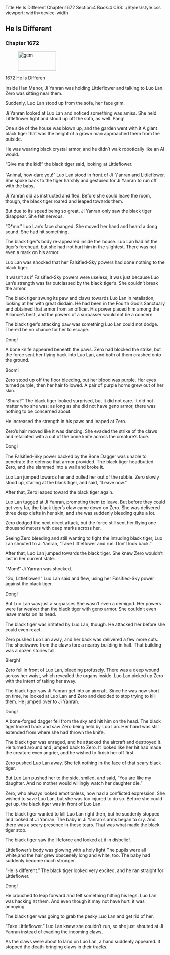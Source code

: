 Title:He Is Different 
Chapter:1672 
Section:4 
Book:4 
CSS:../Styles/style.css 
viewport: width=device-width
  
## He Is Different
### Chapter 1672
  
<figure>
	<img src="../Images/gem.gif" alt="gem" id="gem" width="120" height="60" />
</figure>
  

  
1672 He Is Differen

Inside Han Manor, Ji Yanran was holding Littleflower and talking to Luo Lan. Zero was sitting near them.

Suddenly, Luo Lan stood up from the sofa, her face grim.

Ji Yanran looked at Luo Lan and noticed something was amiss. She held Littleflower tight and stood up off the sofa, as well. Pang!

One side of the house was blown up, and the garden went with it A giant black tiger that was the height of a grown man approached them from the outside.

He was wearing black crystal armor, and he didn’t walk robotically like an Al would.

“Give me the kid!” the black tiger said, looking at Littleflower.

“Animal, how dare you!” Luo Lan stood in front of Ji 丫anran and Littleflower. She spoke back to the tiger harshly and gestured for Ji Yanran to run off with the baby.

Ji Yanran did as instructed and fled. Before she could leave the room, though, the black tiger roared and leaped towards them.

But due to its speed being so great, Ji Yanran only saw the black tiger disappear. She felt nervous.

“D*mn.” Luo Lan’s face changed. She moved her hand and heard a dong sound. She had hit something.

The black tiger’s body re-appeared inside the house. Luo Lan had hit the tiger’s forehead, but she had not hurt him in the slightest. There was not even a mark on his armor.

Luo Lan was shocked that her Falsified-Sky powers had done nothing to the black tiger.

It wasn’t as if Falsified-Sky powers were useless, it was just because Luo Lan’s strength was far outclassed by the black tiger’s. She couldn’t break the armor.

The black tiger swung its paw and claws towards Luo Lan in retaliation, looking at her with great disdain. He had been in the Fourth God’s Sanctuary and obtained that armor from an officer. His power placed him among the Alliance’s best, and the powers of a surpasser would not be a concern.

The black tiger’s attacking paw was something Luo Lan could not dodge. There’d be no chance for her to escape.

Dong!

A bone knife appeared beneath the paws. Zero had blocked the strike, but the force sent her flying back into Luo Lan, and both of them crashed onto the ground.

Boom!

Zero stood up off the floor bleeding, but her blood was purple. Her eyes turned purple, then her hair followed. A pair of purple horns grew out of her skin.

“Shura?” The black tiger looked surprised, but it did not care. It did not matter who she was; as long as she did not have geno armor, there was nothing to be concerned about.

He increased the strength in his paws and leaped at Zero.

Zero’s hair moved like it was dancing. She evaded the strike of the claws and retaliated with a cut of the bone knife across the creature’s face.

Dong!

The Falsified-Sky power backed by the Bone Dagger was unable to penetrate the defense that armor provided. The black tiger headbutted Zero, and she slammed into a wall and broke it.

Luo Lan jumped towards her and pulled her out of the rubble. Zero slowly stood up, staring at the black tiger, and said, “Leave now.”

After that, Zero leaped toward the black tiger again.

Luo Lan tugged at Ji Yanran, prompting them to leave. But before they could get very far, the black tiger’s claw came down on Zero. She was delivered three deep clefts in her skin, and she was suddenly bleeding quite a lot.

Zero dodged the next direct attack, but the force still sent her flying one thousand meters with deep marks across her.

Seeing Zero bleeding and still wanting to fight the intruding black tiger, Luo Lan shouted to Ji Yanran, “Take Littleflower and run. Don’t look back.”

After that, Luo Lan jumped towards the black tiger. She knew Zero wouldn’t last in her current state.

“Mom!” Ji Yanran was shocked.

“Go, Littleflower!” Luo Lan said and flew, using her Falsified-Sky power against the black tiger.

Dong!

But Luo Lan was just a surpasses She wasn’t even a demigod. Her powers were far weaker than the black tiger with geno armor. She couldn’t even leave marks on its head.

The black tiger was irritated by Luo Lan, though. He attacked her before she could even react.

Zero pushed Luo Lan away, and her back was delivered a few more cuts. The shockwave from the claws tore a nearby building in half. That building was a dozen stories tall.

Blergh!

Zero fell in front of Luo Lan, bleeding profusely. There was a deep wound across her waist, which revealed the organs inside. Luo Lan picked up Zero with the intent of taking her away.

The black tiger saw Ji Yanran get into an aircraft. Since he was now short on time, he looked at Luo Lan and Zero and decided to stop trying to kill them. He jumped over to Ji Yanran.

Dong!

A bone-forged dagger fell from the sky and hit him on the head. The black tiger looked back and saw Zero being held by Luo Lan. Her hand was still extended from where she had thrown the knife.

The black tiger was enraged, and he attacked the aircraft and destroyed it. He turned around and jumped back to Zero. It looked like her hit had made the creature even angrier, and he wished to finish her off first.

Zero pushed Luo Lan away. She felt nothing in the face of that scary black tiger.

But Luo Lan pushed her to the side, smiled, and said, “You are like my daughter. And no mother would willingly watch her daughter die.”

Zero, who always looked emotionless, now had a conflicted expression. She wished to save Luo Lan, but she was too injured to do so. Before she could get up, the black tiger was in front of Luo Lan.

The black tiger wanted to kill Luo Lan right then, but he suddenly stopped and looked at Ji Yanran. The baby in Ji Yanran’s arms began to cry. And there was a scary presence in those tears. That was what made the black tiger stop.

The black tiger saw the lifeforce and looked at it in disbelief.

Littleflower’s body was glowing with a holy light The pupils were all white,and the hair grew obscenely long and white, too. The baby had suddenly become much stronger.

“He is different.” The black tiger looked very excited, and he ran straight for Littleflower.

Dong!

He crouched to leap forward and felt something hitting his legs. Luo Lan was hacking at them. And even though it may not have hurt, it was annoying.

The black tiger was going to grab the pesky Luo Lan and get rid of her.

“Take Littleflower.” Luo Lan knew she couldn’t run, so she just shouted at Ji Yanran instead of evading the incoming claws.

As the claws were about to land on Luo Lan, a hand suddenly appeared. It stopped the death-bringing claws in their tracks.